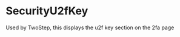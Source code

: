 <!-- @format -->

# SecurityU2fKey

Used by TwoStep, this displays the u2f key section on the 2fa page
